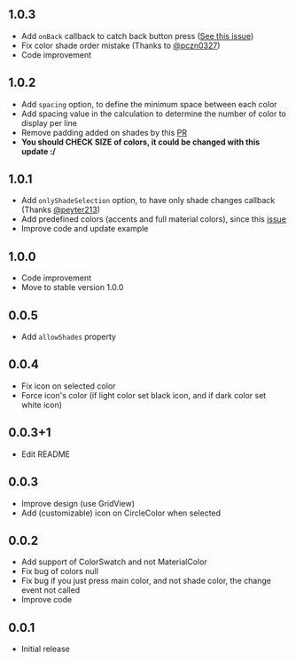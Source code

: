 ## 1.0.3

* Add `onBack` callback to catch back button press ([See this issue](https://github.com/Pyozer/flutter_material_color_picker/issues/12))
* Fix color shade order mistake (Thanks to [@pczn0327](https://github.com/Pyozer/flutter_material_color_picker/pull/13))
* Code improvement

## 1.0.2

* Add `spacing` option, to define the minimum space between each color
* Add spacing value in the calculation to determine the number of color to display per line
* Remove padding added on shades by this [PR](https://github.com/Pyozer/flutter_material_color_picker/pull/9)
* **You should CHECK SIZE of colors, it could be changed with this update :/**

## 1.0.1

* Add `onlyShadeSelection` option, to have only shade changes callback (Thanks [@peyter213](https://github.com/Pyozer/flutter_material_color_picker/pull/10))
* Add predefined colors (accents and full material colors), since this [issue](https://github.com/Pyozer/flutter_material_color_picker/issues/8)
* Improve code and update example

## 1.0.0

* Code improvement
* Move to stable version 1.0.0

## 0.0.5

* Add `allowShades` property

## 0.0.4

* Fix icon on selected color
* Force icon's color (if light color set black icon, and if dark color set white icon)

## 0.0.3+1

* Edit README

## 0.0.3

* Improve design (use GridView)
* Add (customizable) icon on CircleColor when selected

## 0.0.2

* Add support of ColorSwatch and not MaterialColor
* Fix bug of colors null
* Fix bug if you just press main color, and not shade color, the change event not called
* Improve code

## 0.0.1

* Initial release
